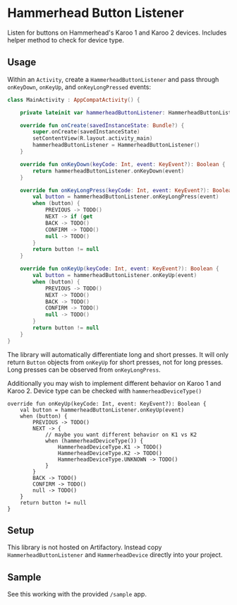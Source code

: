 # Hammerhead Button Listener


Listen for buttons on Hammerhead's Karoo 1 and Karoo 2 devices. Includes helper method to check for device type.


## Usage

Within an `Activity`, create a `HammerheadButtonListener` and pass through `onKeyDown`, `onKeyUp`, and `onKeyLongPressed` events:


```kotlin
class MainActivity : AppCompatActivity() {

    private lateinit var hammerheadButtonListener: HammerheadButtonListener

    override fun onCreate(savedInstanceState: Bundle?) {
        super.onCreate(savedInstanceState)
        setContentView(R.layout.activity_main)
        hammerheadButtonListener = HammerheadButtonListener()
    }

    override fun onKeyDown(keyCode: Int, event: KeyEvent?): Boolean {
        return hammerheadButtonListener.onKeyDown(event)
    }

    override fun onKeyLongPress(keyCode: Int, event: KeyEvent?): Boolean {
        val button = hammerheadButtonListener.onKeyLongPress(event)
        when (button) {
            PREVIOUS -> TODO()
            NEXT -> if (get
            BACK -> TODO()
            CONFIRM -> TODO()
            null -> TODO()
        }
        return button != null
    }

    override fun onKeyUp(keyCode: Int, event: KeyEvent?): Boolean {
        val button = hammerheadButtonListener.onKeyUp(event)
        when (button) {
            PREVIOUS -> TODO()
            NEXT -> TODO()
            BACK -> TODO()
            CONFIRM -> TODO()
            null -> TODO()
        }
        return button != null
    }
}
```

The library will automatically differentiate long and short presses. It will only return `Button` objects from `onKeyUp` for short presses, not for long presses. Long presses can be observed from `onKeyLongPress`.

Additionally you may wish to implement different behavior on Karoo 1 and Karoo 2. Device type can be checked with `hammerheadDeviceType()`

```
override fun onKeyUp(keyCode: Int, event: KeyEvent?): Boolean {
    val button = hammerheadButtonListener.onKeyUp(event)
    when (button) {
        PREVIOUS -> TODO()
        NEXT -> {
            // maybe you want different behavior on K1 vs K2
            when (hammerheadDeviceType()) {
                HammerheadDeviceType.K1 -> TODO()
                HammerheadDeviceType.K2 -> TODO()
                HammerheadDeviceType.UNKNOWN -> TODO()
            }
        }
        BACK -> TODO()
        CONFIRM -> TODO()
        null -> TODO()
    }
    return button != null
}
```

## Setup

This library is not hosted on Artifactory. Instead copy `HammerheadButtonListener` and `HammerheadDevice` directly into your project.


## Sample

See this working with the provided `/sample` app.





